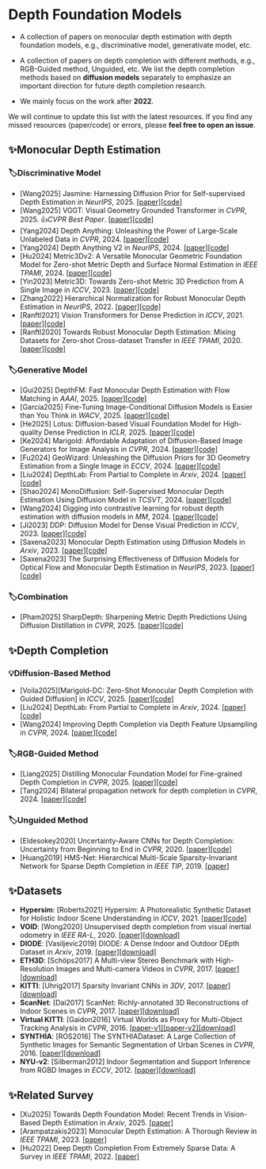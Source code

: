 # Depth Foundation Models
- A collection of papers on monocular depth estimation with depth foundation models, e.g., discriminative model, generativate model, etc.
- A collection of papers on depth completion with different methods, e.g., RGB-Guided method, Unguided, etc. We list the depth completion methods based on **diffusion models** separately to emphasize an important direction for future depth completion research.

- We mainly focus on the work after **2022**.

We will continue to update this list with the latest resources. If you find any missed resources (paper/code) or errors, please **feel free to open an issue**.

## ✨Monocular Depth Estimation
### 🏷️Discriminative Model
- [Wang2025] Jasmine: Harnessing Diffusion Prior for Self-supervised Depth Estimation in *NeurIPS*, 2025. [\[paper\]](https://arxiv.org/abs/2503.15905)[\[code\]](https://github.com/wangjiyuan9/jasmine)
- [Wang2025] VGGT: Visual Geometry Grounded Transformer in *CVPR*, 2025. 👍*CVPR Best Paper*. [\[paper\]](https://arxiv.org/abs/2503.11651)[\[code\]](https://github.com/facebookresearch/vggt)
- [Yang2024] Depth Anything: Unleashing the Power of Large-Scale Unlabeled Data in *CVPR*, 2024. [\[paper\]](https://arxiv.org/abs/2401.10891)[\[code\]](https://github.com/LiheYoung/Depth-Anything)
- [Yang2024] Depth Anything V2 in *NeurIPS*, 2024. [\[paper\]](https://arxiv.org/abs/2406.09414)[\[code\]](https://github.com/DepthAnything/Depth-Anything-V2)
- [Hu2024] Metric3Dv2: A Versatile Monocular Geometric Foundation Model for Zero-shot Metric Depth and Surface Normal Estimation in *IEEE TPAMI*, 2024. [\[paper\]](https://arxiv.org/abs/2404.15506)[\[code\]](https://github.com/YvanYin/Metric3D)
- [Yin2023] Metric3D: Towards Zero-shot Metric 3D Prediction from A Single Image in *ICCV*, 2023. [\[paper\]](https://arxiv.org/abs/2307.10984)[\[code\]](https://github.com/YvanYin/Metric3D)
- [Zhang2022] Hierarchical Normalization for Robust Monocular Depth Estimation in *NeurIPS*, 2022. [\[paper\]](https://arxiv.org/abs/2210.09670)[\[code\]](https://github.com/icoz69/HDN)
- [Ranftl2021] Vision Transformers for Dense Prediction in *ICCV*, 2021. [\[paper\]](https://openaccess.thecvf.com/content/ICCV2021/papers/Ranftl_Vision_Transformers_for_Dense_Prediction_ICCV_2021_paper.pdf)[\[code\]](https://github.com/isl-org/DPT)
- [Ranftl2020] Towards Robust Monocular Depth Estimation: Mixing Datasets for Zero-shot Cross-dataset Transfer in *IEEE TPAMI*, 2020. [\[paper\]](https://ieeexplore.ieee.org/document/9178977)[\[code\]](https://github.com/isl-org/MiDaS)

### 🏷️Generative Model
- [Gui2025] DepthFM: Fast Monocular Depth Estimation with Flow Matching in *AAAI*, 2025. [\[paper\]](https://arxiv.org/abs/2403.13788)[\[code\]](https://github.com/CompVis/depth-fm)
- [Garcia2025] Fine-Tuning Image-Conditional Diffusion Models is Easier than You Think in *WACV*, 2025. [\[paper\]](https://arxiv.org/pdf/2409.11355)[\[code\]](https://github.com/VisualComputingInstitute/diffusion-e2e-ft)
- [He2025] Lotus: Diffusion-based Visual Foundation Model for High-quality Dense Prediction in *ICLR*, 2025. [\[paper\]](https://arxiv.org/abs/2409.18124)[\[code\]](https://github.com/EnVision-Research/Lotus)
- [Ke2024] Marigold: Affordable Adaptation of Diffusion-Based Image Generators for Image Analysis in *CVPR*, 2024. [\[paper\]](https://arxiv.org/abs/2505.09358)[\[code\]](https://github.com/prs-eth/Marigold)
- [Fu2024] GeoWizard: Unleashing the Diffusion Priors for 3D Geometry Estimation from a Single Image in *ECCV*, 2024. [\[paper\]](https://arxiv.org/abs/2403.12013)[\[code\]](https://github.com/fuxiao0719/GeoWizard)
- [Liu2024] DepthLab: From Partial to Complete in *Arxiv*, 2024. [\[paper\]](https://arxiv.org/abs/2412.18153)[\[code\]](https://github.com/ant-research/DepthLab)
- [Shao2024] MonoDiffusion: Self-Supervised Monocular Depth Estimation Using Diffusion Model in *TCSVT*, 2024. [\[paper\]](https://arxiv.org/abs/2311.07198)[\[code\]](https://github.com/ShuweiShao/MonoDiffusion)
- [Wang2024] Digging into contrastive learning for robust depth estimation with diffusion models in *MM*, 2024. [\[paper\]](https://arxiv.org/abs/2404.09831)[\[code\]](https://github.com/wangjiyuan9/D4RD)
- [Ji2023] DDP: Diffusion Model for Dense Visual Prediction in *ICCV*, 2023. [\[paper\]](https://openaccess.thecvf.com/content/ICCV2023/papers/Ji_DDP_Diffusion_Model_for_Dense_Visual_Prediction_ICCV_2023_paper.pdf)[\[code\]](https://github.com/JiYuanFeng/DDP)
- [Saxena2023] Monocular Depth Estimation using Diffusion Models in *Arxiv*, 2023. [\[paper\]](https://arxiv.org/pdf/2302.14816)[\[code\]](https://depth-gen.github.io/)
- [Saxena2023] The Surprising Effectiveness of Diffusion Models for Optical Flow and Monocular Depth Estimation in *NeurIPS*, 2023. [\[paper\]](https://arxiv.org/pdf/2306.01923)[\[code\]](https://diffusion-vision.github.io/)

### 🏷️Combination
- [Pham2025] SharpDepth: Sharpening Metric Depth Predictions Using Diffusion Distillation in *CVPR*, 2025. [\[paper\]](https://openaccess.thecvf.com/content/CVPR2025/papers/Pham_SharpDepth_Sharpening_Metric_Depth_Predictions_Using_Diffusion_Distillation_CVPR_2025_paper.pdf)[\[code\]](https://github.com/Qualcomm-AI-research/SharpDepth)

## ✨Depth Completion
### 💡Diffusion-Based Method
- [Voila2025][Marigold-DC: Zero-Shot Monocular Depth Completion with Guided Diffusion] in *ICCV*, 2025. [\[paper\]](https://arxiv.org/abs/2412.13389)[\[code\]](https://github.com/prs-eth/Marigold-DC)
- [Liu2024] DepthLab: From Partial to Complete in *Arxiv*, 2024. [\[paper\]](https://arxiv.org/abs/2412.18153)[\[code\]](https://github.com/ant-research/DepthLab)
- [Wang2024] Improving Depth Completion via Depth Feature Upsampling in *CVPR*, 2024. [\[paper\]](https://openaccess.thecvf.com/content/CVPR2024/papers/Wang_Improving_Depth_Completion_via_Depth_Feature_Upsampling_CVPR_2024_paper.pdf)[\[code\]](https://openaccess.thecvf.com/content/CVPR2024/papers/Wang_Improving_Depth_Completion_via_Depth_Feature_Upsampling_CVPR_2024_paper.pdf)
<!-- - [] in **. [\[paper\]]()[\[code\]]() -->

### 🏷️RGB-Guided Method
- [Liang2025] Distilling Monocular Foundation Model for Fine-grained Depth Completion in *CVPR*, 2025. [\[paper\]](https://github.com/Sharpiless/DMD3C)[\[code\]](https://github.com/Sharpiless/DMD3C)
- [Tang2024] Bilateral propagation network for depth completion in *CVPR*, 2024. [\[paper\]](https://openaccess.thecvf.com/content/CVPR2024/papers/Tang_Bilateral_Propagation_Network_for_Depth_Completion_CVPR_2024_paper.pdf)[\[code\]](https://github.com/kakaxi314/BP-Net)

### 🏷️Unguided Method
- [Eldesokey2020] Uncertainty-Aware CNNs for Depth Completion: Uncertainty from Beginning to End in *CVPR*, 2020. [\[paper\]](https://openaccess.thecvf.com/content_CVPR_2020/papers/Eldesokey_Uncertainty-Aware_CNNs_for_Depth_Completion_Uncertainty_from_Beginning_to_End_CVPR_2020_paper.pdf)[\[code\]](https://github.com/abdo-eldesokey/pncnn)
- [Huang2019] HMS-Net: Hierarchical Multi-Scale Sparsity-Invariant Network for Sparse Depth Completion in *IEEE TIP*, 2019. [\[paper\]](https://ieeexplore.ieee.org/document/8946876)

## ✨Datasets
- **Hypersim**: [Roberts2021] Hypersim: A Photorealistic Synthetic Dataset for Holistic Indoor Scene Understanding in *ICCV*, 2021. [\[paper\]](https://openaccess.thecvf.com/content/ICCV2021/papers/Roberts_Hypersim_A_Photorealistic_Synthetic_Dataset_for_Holistic_Indoor_Scene_Understanding_ICCV_2021_paper.pdf)[\[code\]](https://github.com/apple/ml-hypersim)
- **VOID**: [Wong2020] Unsupervised depth completion from visual inertial odometry in *IEEE RA-L*, 2020. [\[paper\]](https://ieeexplore.ieee.org/document/8972600)[\[download\]](https://github.com/alexklwong/void-dataset)
- **DIODE**: [Vasiljevic2019] DIODE: A Dense Indoor and Outdoor DEpth Dataset in *Arxiv*, 2019. [\[paper\]](https://arxiv.org/abs/1908.00463)[\[download\]](https://diode-dataset.org/)
- **ETH3D**: [Schöps2017] A Multi-view Stereo Benchmark with High-Resolution Images and Multi-camera Videos in *CVPR*, 2017. [\[paper\]](https://ieeexplore.ieee.org/document/8099755)[\[download\]](https://www.eth3d.net/)
- **KITTI**: [Uhrig2017] Sparsity Invariant CNNs in *3DV*, 2017. [\[paper\]](https://arxiv.org/abs/1708.06500)[\[download\]](https://www.cvlibs.net/datasets/kitti/eval_depth.php?benchmark=depth_completion)
- **ScanNet**: [Dai2017] ScanNet: Richly-annotated 3D Reconstructions of Indoor Scenes in *CVPR*, 2017. [\[paper\]](https://openaccess.thecvf.com/content_cvpr_2017/papers/Dai_ScanNet_Richly-Annotated_3D_CVPR_2017_paper.pdf)[\[download\]](http://www.scan-net.org/)
- **Virtual KITTI**: [Gaidon2016] Virtual Worlds as Proxy for Multi-Object Tracking Analysis in *CVPR*, 2016. [\[paper-v1\]](https://openaccess.thecvf.com/content_cvpr_2016/papers/Gaidon_Virtual_Worlds_as_CVPR_2016_paper.pdf)[\[paper-v2\]](https://arxiv.org/abs/2001.10773)[\[download\]](https://synthia-dataset.net/)
- **SYNTHIA**: [ROS2016] The SYNTHIADataset: A Large Collection of Synthetic Images for Semantic
 Segmentation of Urban Scenes in *CVPR*, 2016. [\[paper\]](https://www.cv-foundation.org/openaccess/content_cvpr_2016/papers/Ros_The_SYNTHIA_Dataset_CVPR_2016_paper.pdf)[\[download\]](https://synthia-dataset.net/)
 - **NYU-v2**: [Silberman2012] Indoor Segmentation and Support Inference  from RGBD Images in *ECCV*, 2012. [\[paper\]](https://cs.nyu.edu/~fergus/datasets/indoor_seg_support.pdf)[\[download\]](https://cs.nyu.edu/~fergus/datasets/nyu_depth_v2.html)
 
## ✨Related Survey
- [Xu2025] Towards Depth Foundation Model: Recent Trends in Vision-Based Depth Estimation in *Arxiv*, 2025. [\[paper\]](https://arxiv.org/abs/2507.11540)
- [Arampatzakis2023] Monocular Depth Estimation: A Thorough Review in *IEEE TPAMI*, 2023. [\[paper\]](https://ieeexplore.ieee.org/document/10313067)
- [Hu2022] Deep Depth Completion From Extremely Sparse Data: A Survey in *IEEE TPAMI*, 2022. [\[paper\]](https://ieeexplore.ieee.org/document/9984942)